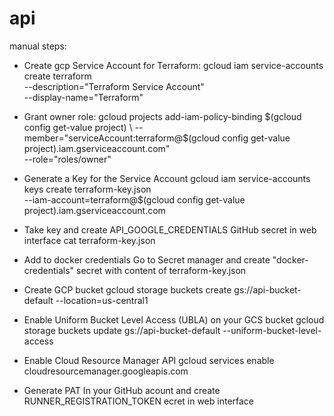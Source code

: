 # api

manual steps:

- Create gcp Service Account for Terraform: 
gcloud iam service-accounts create terraform \
    --description="Terraform Service Account" \
    --display-name="Terraform"

- Grant owner role:
gcloud projects add-iam-policy-binding $(gcloud config get-value project) \
    --member="serviceAccount:terraform@$(gcloud config get-value project).iam.gserviceaccount.com" \
    --role="roles/owner"

-  Generate a Key for the Service Account
gcloud iam service-accounts keys create terraform-key.json \
    --iam-account=terraform@$(gcloud config get-value project).iam.gserviceaccount.com

- Take key and create API_GOOGLE_CREDENTIALS GitHub secret in web interface
cat terraform-key.json

- Add to docker credentials
Go to Secret manager and create "docker-credentials" secret with content of terraform-key.json

- Create GCP bucket
gcloud storage buckets create gs://api-bucket-default --location=us-central1

- Enable Uniform Bucket Level Access (UBLA) on your GCS bucket 
gcloud storage buckets update gs://api-bucket-default --uniform-bucket-level-access

- Enable Cloud Resource Manager API
gcloud services enable cloudresourcemanager.googleapis.com

- Generate PAT 
In your GitHub acount and create RUNNER_REGISTRATION_TOKEN ecret in web interface